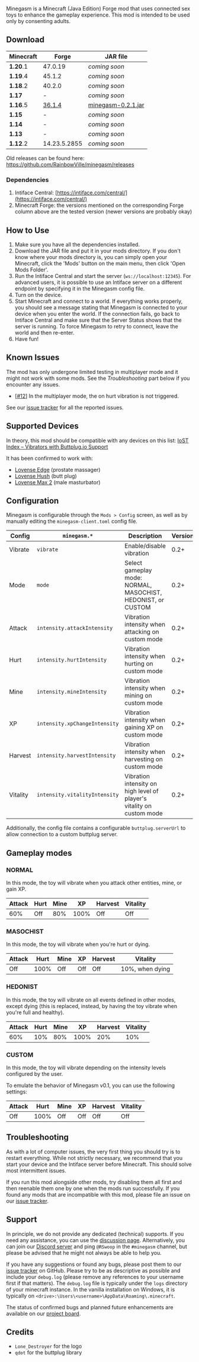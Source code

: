 Minegasm is a Minecraft (Java Edition) Forge mod that uses connected sex toys to enhance the gameplay experience. This mod is intended to be used only by consenting adults.

## Download

| Minecraft  | Forge        | JAR file                                                                                                          |
|------------|--------------|-------------------------------------------------------------------------------------------------------------------|
| **1.20**.1 | 47.0.19      | _coming soon_                                                                                                     |
| **1.19**.4 | 45.1.2       | _coming soon_                                                                                                     |
| **1.18**.2 | 40.2.0       | _coming soon_                                                                                                     |
| **1.17**   | -            | _coming soon_                                                                                                     |
| **1.16**.5 | [36.1.4](http://files.minecraftforge.net/maven/net/minecraftforge/forge/index_1.16.5.html)    | [minegasm-0.2.1.jar](https://github.com/RainbowVille/minegasm/releases/download/v0.2.1-1.16.5/minegasm-0.2.1.jar) |
| **1.15**   | -            | _coming soon_                                                                                                     |
| **1.14**   | -            | _coming soon_                                                                                                     |
| **1.13**   | -            | _coming soon_                                                                                                     |
| **1.12**.2 | 14.23.5.2855 | _coming soon_                                                                                                     |

Old releases can be found here: <https://github.com/RainbowVille/minegasm/releases>

### Dependencies
1. Intiface Central: [https://intiface.com/central/](https://intiface.com/central/)
2. Minecraft Forge: the versions mentioned on the corresponding Forge column above are the tested version (newer versions are probably okay) 

## How to Use
1. Make sure you have all the dependencies installed.
2. Download the JAR file and put it in your mods directory. If you don't know where your mods directory is, you can simply open your Minecraft, click the 'Mods' button on the main menu, then click 'Open Mods Folder'.
3. Run the Intiface Central and start the server (`ws://localhost:12345`). For advanced users, it is possible to use an Intiface server on a different endpoint by specifying it in the Minegasm config file.
4. Turn on the device.
5. Start Minecraft and connect to a world. If everything works properly, you should see a message stating that Minegasm is connected to your device when you enter the world. If the connection fails, go back to Intiface Central and make sure that the Server Status shows that the server is running. To force Minegasm to retry to connect, leave the world and then re-enter.
6. Have fun!

## Known Issues
The mod has only undergone limited testing in multiplayer mode and it might not work with some mods. See the *Troubleshooting* part below if you encounter any issues.

- \[[#12](https://github.com/RainbowVille/minegasm/issues/12)\] In the multiplayer mode, the on hurt vibration is not triggered.

See our [issue tracker](https://github.com/RainbowVille/minegasm/issues?q=is%3Aissue+is%3Aopen+label%3Abug) for all the reported issues.

## Supported Devices
In theory, this mod should be compatible with any devices on this list: [IoST Index – Vibrators with Buttplug.io Support](https://iostindex.com/?filter0ButtplugSupport=4&filter1Features=OutputsVibrators)

It has been confirmed to work with:
- [Lovense Edge](https://www.lovense.com/r/qvl9jn) (prostate massager)
- [Lovense Hush](https://www.lovense.com/r/zrzb5e) (butt plug)
- [Lovense Max 2](https://www.lovense.com/r/n4x2bh) (male masturbator)

## Configuration
Minegasm is configurable through the `Mods > Config` screen, as well as by manually editing the `minegasm-client.toml` config file.

| Config   | `minegasm.*`                  | Description                                                           | Version |
| -------- | ----------------------------- | --------------------------------------------------------------------- | ------- |
| Vibrate  | `vibrate`                     | Enable/disable vibration                                              | 0.2+    |
| Mode     | `mode`                        | Select gameplay mode: NORMAL, MASOCHIST, HEDONIST, or CUSTOM          | 0.2+    |
| Attack   | `intensity.attackIntensity`   | Vibration intensity when attacking on custom mode                     | 0.2+    |
| Hurt     | `intensity.hurtIntensity`     | Vibration intensity when hurting on custom mode                       | 0.2+    |
| Mine     | `intensity.mineIntensity`     | Vibration intensity when mining on custom mode                        | 0.2+    |
| XP       | `intensity.xpChangeIntensity` | Vibration intensity when gaining XP on custom mode                    | 0.2+    |
| Harvest  | `intensity.harvestIntensity`  | Vibration intensity when harvesting on custom mode                    | 0.2+    |
| Vitality | `intensity.vitalityIntensity` | Vibration intensity on high level of player's vitality on custom mode | 0.2+    |

Additionally, the config file contains a configurable `buttplug.serverUrl` to allow connection to a custom buttplug server.

## Gameplay modes
### NORMAL
In this mode, the toy will vibrate when you attack other entities, mine, or gain XP.

| Attack | Hurt | Mine | XP | Harvest | Vitality |
| --- | --- | --- | --- | --- | ---|
| 60% | Off | 80% | 100% | Off | Off |

### MASOCHIST
In this mode, the toy will vibrate when you're hurt or dying.

| Attack | Hurt | Mine | XP | Harvest | Vitality |
| --- | --- | --- | --- | --- | ---|
| Off | 100% | Off | Off | Off | 10%, when dying |

### HEDONIST
In this mode, the toy will vibrate on all events defined in other modes, except dying (this is replaced, instead, by having the toy vibrate when you're full and healthy).

| Attack | Hurt | Mine | XP | Harvest | Vitality |
| --- | --- | --- | --- | --- | ---|
| 60% | 10% | 80% | 100% | 20% | 10% |

### CUSTOM
In this mode, the toy will vibrate depending on the intensity levels configured by the user.

To emulate the behavior of Minegasm v0.1, you can use the following settings:

| Attack | Hurt | Mine | XP | Harvest | Vitality |
| --- | --- | --- | --- | --- | ---|
| Off | 100% | Off | Off | Off | Off |

## Troubleshooting
As with a lot of computer issues, the very first thing you should try is to restart everything. While not strictly necessary, we recommend that you start your device and the Intiface server before Minecraft. This should solve most intermittent issues.

If you run this mod alongside other mods, try disabling them all first and then reenable them one by one when the mods run successfully. If you found any mods that are incompatible with this mod, please file an issue on our [issue tracker](https://github.com/RainbowVille/minegasm/issues).

## Support
In principle, we do not provide any dedicated (technical) supports. If you need any assistance, you can use the [discussion page](https://github.com/RainbowVille/minegasm/discussions). Alternatively, you can join our [Discord server](https://discord.gg/Kc7ueWC) and ping `@RSwoop` in the `#minegasm` channel, but please be advised that he might not always be able to help you.

If you have any suggestions or found any bugs, please post them to our [issue tracker](https://github.com/RainbowVille/minegasm/issues) on GitHub. Please try to be as descriptive as possible and include your `debug.log` (please remove any references to your username first if that matters). The `debug.log` file is typically under the `logs` directory of your minecraft instance. In the vanilla installation on Windows, it is typically on `<drive>:\Users\<username>\AppData\Roaming\.minecraft`.

The status of confirmed bugs and planned future enhancements are available on our [project board](https://github.com/RainbowVille/minegasm/projects/1).

## Credits
- `Lone_Destroyer` for the logo
- `qdot` for the buttplug library
